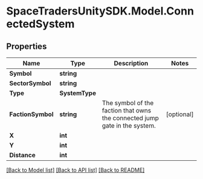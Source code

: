 # SpaceTradersUnitySDK.Model.ConnectedSystem

## Properties

Name | Type | Description | Notes
------------ | ------------- | ------------- | -------------
**Symbol** | **string** |  | 
**SectorSymbol** | **string** |  | 
**Type** | **SystemType** |  | 
**FactionSymbol** | **string** | The symbol of the faction that owns the connected jump gate in the system. | [optional] 
**X** | **int** |  | 
**Y** | **int** |  | 
**Distance** | **int** |  | 

[[Back to Model list]](../README.md#documentation-for-models) [[Back to API list]](../README.md#documentation-for-api-endpoints) [[Back to README]](../README.md)

